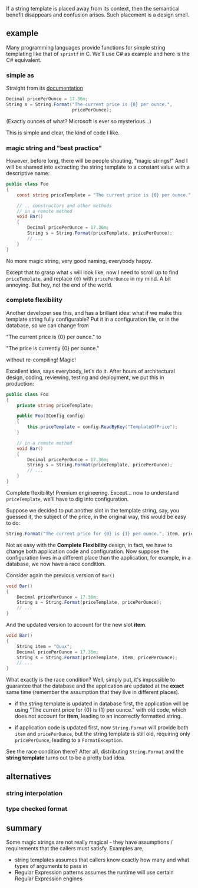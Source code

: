 If a string template is placed away from its context, then the semantical benefit disappears and confusion arises. Such placement is a design smell.

## example

Many programming languages provide functions for simple string templating like that of `sprintf` in C. We'll use C# as example and here is the C# equivalent.

### simple as

Straight from its [documentation](https://docs.microsoft.com/en-us/dotnet/api/system.string.format?view=netframework-4.7.2)

```csharp
Decimal pricePerOunce = 17.36m;
String s = String.Format("The current price is {0} per ounce.",
                         pricePerOunce);
```

(Exactly ounces of what? Microsoft is ever so mysterious...)

This is simple and clear, the kind of code I like.

### magic string and "best practice"

However, before long, there will be people shouting, "magic strings!" And I will be shamed into extracting the string template to a constant value with a descriptive name:

```csharp
public class Foo 
{
    const string priceTemplate = "The current price is {0} per ounce.";

    // .. constructors and other methods
    // in a remote method
    void Bar()
    {
        Decimal pricePerOunce = 17.36m;
        String s = String.Format(priceTemplate, pricePerOunce);
        // ...
    }
}
```

No more magic string, very good naming, everybody happy.

Except that to grasp what `s` will look like, now I need to scroll up to find `priceTemplate`, and replace `{0}` with `pricePerOunce` in my mind. A bit annoying. But hey, not the end of the world.

### complete flexibility

Another developer see this, and has a brilliant idea: what if we make this template string fully configurable? Put it in a configuration file, or in the database, so we can change from 

"The current price is {0} per ounce."
to 

"The price is currently {0} per ounce." 

without re-compiling! Magic!

Excellent idea, says everybody, let's do it. After hours of architectural design, coding, reviewing, testing and deployment, we put this in production:

```csharp
public class Foo 
{
    private string priceTemplate;

    public Foo(IConfig config) 
    {
        this.priceTemplate = config.ReadByKey("TemplateOfPrice");
    }

    // in a remote method
    void Bar()
    {
        Decimal pricePerOunce = 17.36m;
        String s = String.Format(priceTemplate, pricePerOunce);
        // ...
    }
}
```

Complete flexibility! Premium engineering. Except... now to understand  `priceTemplate`, we'll have to dig into configuration.

Suppose we decided to put another slot in the template string, say, you guessed it, the subject of the price, in the original way, this would be easy to do:

```csharp
String.Format("The current price for {0} is {1} per ounce.", item, pricePerOunce)
```

Not as easy with the **Complete Flexibility** design, in fact, we have to change both application code and configuration. Now suppose the configuration lives in a different place than the application, for example, in a database, we now have a race condition.

Consider again the previous version of `Bar()`

```csharp
void Bar()
{
    Decimal pricePerOunce = 17.36m;
    String s = String.Format(priceTemplate, pricePerOunce);
    // ...
}
```

And the updated version to account for the new slot **item**.

```csharp
void Bar()
{
    String item = "Quux";
    Decimal pricePerOunce = 17.36m;
    String s = String.Format(priceTemplate, item, pricePerOunce);
    // ...
}
```

What exactly is the race condition? Well, simply put, it's impossible to guarantee that the database and the application are updated at the **exact** same time (remember the assumption that they live in different places).

* if the string template is updated in database first, the application will be using "The current price for {0} is {1} per ounce." with old code, which does not account for **item**, leading to an incorrectly formatted string.

* if application code is updated first, now `String.Format` will provide both `item` and `pricePerOunce`, but the string template is still old, requiring only `pricePerOunce`, leading to a `FormatException`.

See the race condition there? After all, distributing `String.Format` and the **string template** turns out to be a pretty bad idea.

## alternatives

### string interpolation

### type checked format

## summary

Some magic strings are not really magical - they have assumptions / requirements that the callers must satisfy. Examples are,

* string templates assumes that callers know exactly how many and what types of arguments to pass in
* Regular Expression patterns assumes the runtime will use certain Regular Expression engines